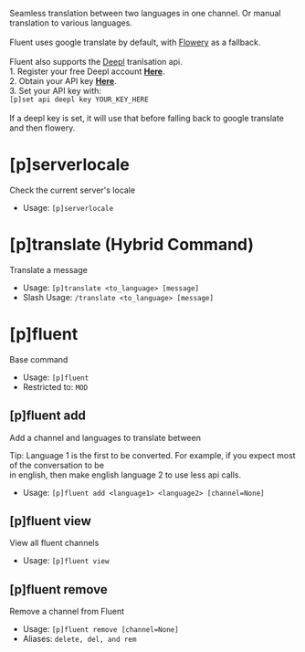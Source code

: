 Seamless translation between two languages in one channel. Or manual translation to various languages.<br/><br/>Fluent uses google translate by default, with [Flowery](https://flowery.pw/) as a fallback.<br/><br/>Fluent also supports the [Deepl](https://www.deepl.com/pro#developer) tranlsation api.<br/>1. Register your free Deepl account **[Here](https://www.deepl.com/pro#developer)**.<br/>2. Obtain your API key **[Here](https://www.deepl.com/account/summary)**.<br/>3. Set your API key with:<br/>`[p]set api deepl key YOUR_KEY_HERE`<br/><br/>If a deepl key is set, it will use that before falling back to google translate and then flowery.

# [p]serverlocale
Check the current server's locale<br/>
 - Usage: `[p]serverlocale`
# [p]translate (Hybrid Command)
Translate a message<br/>
 - Usage: `[p]translate <to_language> [message]`
 - Slash Usage: `/translate <to_language> [message]`
# [p]fluent
Base command<br/>
 - Usage: `[p]fluent`
 - Restricted to: `MOD`
## [p]fluent add
Add a channel and languages to translate between<br/>

Tip: Language 1 is the first to be converted. For example, if you expect most of the conversation to be<br/>
in english, then make english language 2 to use less api calls.<br/>
 - Usage: `[p]fluent add <language1> <language2> [channel=None]`
## [p]fluent view
View all fluent channels<br/>
 - Usage: `[p]fluent view`
## [p]fluent remove
Remove a channel from Fluent<br/>
 - Usage: `[p]fluent remove [channel=None]`
 - Aliases: `delete, del, and rem`
